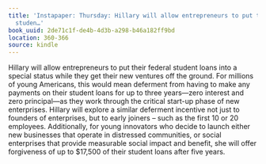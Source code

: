 ```yaml
---
title: 'Instapaper: Thursday: Hillary will allow entrepreneurs to put their federal
  studen…'
book_uuid: 2de71c1f-de4b-4d3b-a298-b46a182ff9bd
location: 360-366
source: kindle
---
```


Hillary will allow entrepreneurs to put their federal student loans into a special status while they get their new ventures off the ground. For millions of young Americans, this would mean deferment from having to make any payments on their student loans for up to three years—zero interest and zero principal—as they work through the critical start-up phase of new enterprises. Hillary will explore a similar deferment incentive not just to founders of enterprises, but to early joiners – such as the first 10 or 20 employees. Additionally, for young innovators who decide to launch either new businesses that operate in distressed communities, or social enterprises that provide measurable social impact and benefit, she will offer forgiveness of up to $17,500 of their student loans after five years.